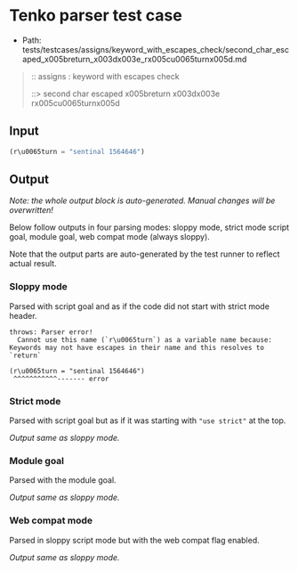 # Tenko parser test case

- Path: tests/testcases/assigns/keyword_with_escapes_check/second_char_escaped_x005breturn_x003dx003e_rx005cu0065turnx005d.md

> :: assigns : keyword with escapes check
>
> ::> second char escaped x005breturn x003dx003e rx005cu0065turnx005d

## Input

`````js
(r\u0065turn = "sentinal 1564646")
`````

## Output

_Note: the whole output block is auto-generated. Manual changes will be overwritten!_

Below follow outputs in four parsing modes: sloppy mode, strict mode script goal, module goal, web compat mode (always sloppy).

Note that the output parts are auto-generated by the test runner to reflect actual result.

### Sloppy mode

Parsed with script goal and as if the code did not start with strict mode header.

`````
throws: Parser error!
  Cannot use this name (`r\u0065turn`) as a variable name because: Keywords may not have escapes in their name and this resolves to `return`

(r\u0065turn = "sentinal 1564646")
 ^^^^^^^^^^^------- error
`````

### Strict mode

Parsed with script goal but as if it was starting with `"use strict"` at the top.

_Output same as sloppy mode._

### Module goal

Parsed with the module goal.

_Output same as sloppy mode._

### Web compat mode

Parsed in sloppy script mode but with the web compat flag enabled.

_Output same as sloppy mode._
